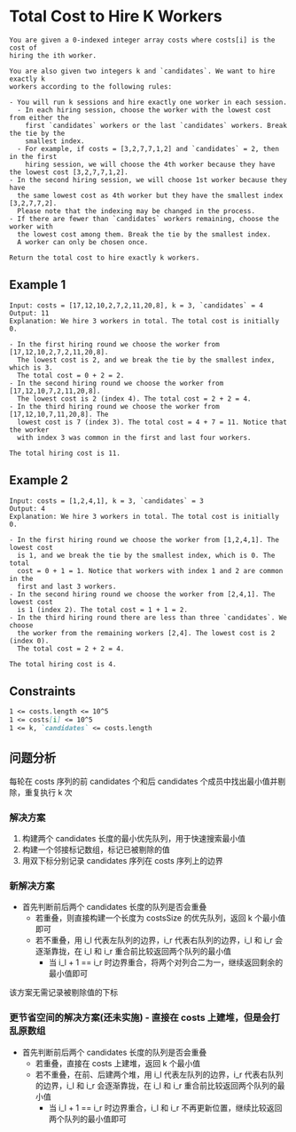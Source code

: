 # Total Cost to Hire K Workers

```text
You are given a 0-indexed integer array costs where costs[i] is the cost of
hiring the ith worker.

You are also given two integers k and `candidates`. We want to hire exactly k
workers according to the following rules:

- You will run k sessions and hire exactly one worker in each session.
  - In each hiring session, choose the worker with the lowest cost from either the
    first `candidates` workers or the last `candidates` workers. Break the tie by the
    smallest index.
  - For example, if costs = [3,2,7,7,1,2] and `candidates` = 2, then in the first
    hiring session, we will choose the 4th worker because they have the lowest cost [3,2,7,7,1,2].
- In the second hiring session, we will choose 1st worker because they have
  the same lowest cost as 4th worker but they have the smallest index [3,2,7,7,2].
  Please note that the indexing may be changed in the process.
- If there are fewer than `candidates` workers remaining, choose the worker with
  the lowest cost among them. Break the tie by the smallest index.
  A worker can only be chosen once.

Return the total cost to hire exactly k workers.
```

## Example 1

```text
Input: costs = [17,12,10,2,7,2,11,20,8], k = 3, `candidates` = 4
Output: 11
Explanation: We hire 3 workers in total. The total cost is initially 0.

- In the first hiring round we choose the worker from [17,12,10,2,7,2,11,20,8].
  The lowest cost is 2, and we break the tie by the smallest index, which is 3.
  The total cost = 0 + 2 = 2.
- In the second hiring round we choose the worker from [17,12,10,7,2,11,20,8].
  The lowest cost is 2 (index 4). The total cost = 2 + 2 = 4.
- In the third hiring round we choose the worker from [17,12,10,7,11,20,8]. The
  lowest cost is 7 (index 3). The total cost = 4 + 7 = 11. Notice that the worker
  with index 3 was common in the first and last four workers.

The total hiring cost is 11.
```

## Example 2

```text
Input: costs = [1,2,4,1], k = 3, `candidates` = 3
Output: 4
Explanation: We hire 3 workers in total. The total cost is initially 0.

- In the first hiring round we choose the worker from [1,2,4,1]. The lowest cost
  is 1, and we break the tie by the smallest index, which is 0. The total
  cost = 0 + 1 = 1. Notice that workers with index 1 and 2 are common in the
  first and last 3 workers.
- In the second hiring round we choose the worker from [2,4,1]. The lowest cost
  is 1 (index 2). The total cost = 1 + 1 = 2.
- In the third hiring round there are less than three `candidates`. We choose
  the worker from the remaining workers [2,4]. The lowest cost is 2 (index 0).
  The total cost = 2 + 2 = 4.

The total hiring cost is 4.
```

## Constraints

```md
1 <= costs.length <= 10^5
1 <= costs[i] <= 10^5
1 <= k, `candidates` <= costs.length
```

## 问题分析

每轮在 costs 序列的前 candidates 个和后 candidates 个成员中找出最小值并剔除，重复执行 k 次

### 解决方案

1. 构建两个 candidates 长度的最小优先队列，用于快速搜索最小值
2. 构建一个邻接标记数组，标记已被剔除的值
3. 用双下标分别记录 candidates 序列在 costs 序列上的边界

### 新解决方案

- 首先判断前后两个 candidates 长度的队列是否会重叠
  - 若重叠，则直接构建一个长度为 costsSize 的优先队列，返回 k 个最小值即可
  - 若不重叠，用 i_l 代表左队列的边界，i_r 代表右队列的边界，i_l 和 i_r 会逐渐靠拢，在 i_l 和 i_r 重合前比较返回两个队列的最小值
    - 当 i_l + 1 == i_r 时边界重合，将两个对列合二为一，继续返回剩余的最小值即可

该方案无需记录被剔除值的下标

### 更节省空间的解决方案(还未实施) - 直接在 costs 上建堆，但是会打乱原数组

- 首先判断前后两个 candidates 长度的队列是否会重叠
  - 若重叠，直接在 costs 上建堆，返回 k 个最小值
  - 若不重叠，在前、后建两个堆，用 i_l 代表左队列的边界，i_r 代表右队列的边界，i_l 和 i_r 会逐渐靠拢，在 i_l 和 i_r 重合前比较返回两个队列的最小值
    - 当 i_l + 1 == i_r 时边界重合，i_l 和 i_r 不再更新位置，继续比较返回两个队列的最小值即可
